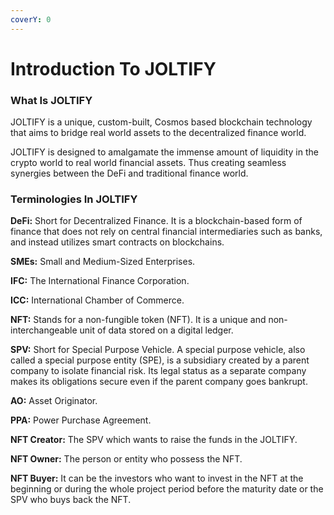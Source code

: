 ```yaml
---
coverY: 0
---
```


# Introduction To JOLTIFY

### What Is JOLTIFY

JOLTIFY is a unique, custom-built, Cosmos based blockchain technology that aims to bridge real world assets to the decentralized finance world.

JOLTIFY is designed to amalgamate the immense amount of liquidity in the crypto world to real world financial assets. Thus creating seamless synergies between the DeFi and traditional finance world.

### Terminologies In JOLTIFY

**DeFi:** Short for Decentralized Finance. It is a blockchain-based form of finance that does not rely on central financial intermediaries such as banks, and instead utilizes smart contracts on blockchains.

**SMEs:** Small and Medium-Sized Enterprises.

**IFC:** The International Finance Corporation.

**ICC:** International Chamber of Commerce.

**NFT:** Stands for a non-fungible token (NFT). It is a unique and non-interchangeable unit of data stored on a digital ledger.

**SPV:** Short for Special Purpose Vehicle. A special purpose vehicle, also called a special purpose entity (SPE), is a subsidiary created by a parent company to isolate financial risk. Its legal status as a separate company makes its obligations secure even if the parent company goes bankrupt.

**AO:** Asset Originator.

**PPA:** Power Purchase Agreement.

**NFT Creator:** The SPV which wants to raise the funds in the JOLTIFY.

**NFT Owner:** The person or entity who possess the NFT.

**NFT Buyer:** It can be the investors who want to invest in the NFT at the beginning or during the whole project period before the maturity date or the SPV who buys back the NFT.
